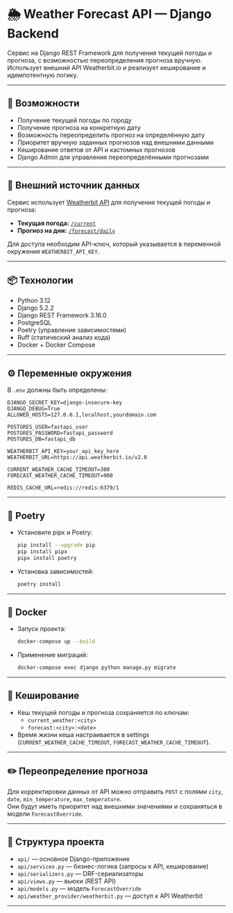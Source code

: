# 🌦 Weather Forecast API — Django Backend

Сервис на Django REST Framework для получения текущей погоды и прогноза, с возможностью переопределения прогноза вручную. Использует внешний API Weatherbit.io и реализует кеширование и идемпотентную логику.

---

## 🚀 Возможности

* Получение текущей погоды по городу
* Получение прогноза на конкретную дату
* Возможность переопределить прогноз на определённую дату
* Приоритет вручную заданных прогнозов над внешними данными
* Кеширование ответов от API и кастомных прогнозов
* Django Admin для управления переопределёнными прогнозами

---

## 🔗 Внешний источник данных

Сервис использует [Weatherbit API](https://www.weatherbit.io/api) для получения текущей погоды и прогноза:

- **Текущая погода:** [`/current`](https://www.weatherbit.io/api/weather-current)
- **Прогноз на дни:** [`/forecast/daily`](https://www.weatherbit.io/api/weather-forecast-16-day)

Для доступа необходим API-ключ, который указывается в переменной окружения `WEATHERBIT_API_KEY`.

---

## 📦 Технологии

* Python 3.12
* Django 5.2.2
* Django REST Framework 3.16.0
* PostgreSQL
* Poetry (управление зависимостями)
* Ruff (статический анализ кода)
* Docker + Docker Compose

---

## ⚙️ Переменные окружения

В `.env` должны быть определены:

```env
DJANGO_SECRET_KEY=django-insecure-key
DJANGO_DEBUG=True
ALLOWED_HOSTS=127.0.0.1,localhost,yourdomain.com

POSTGRES_USER=fastapi_user
POSTGRES_PASSWORD=fastapi_password
POSTGRES_DB=fastapi_db

WEATHERBIT_API_KEY=your_api_key_here
WEATHERBIT_URL=https://api.weatherbit.io/v2.0

CURRENT_WEATHER_CACHE_TIMEOUT=300
FORECAST_WEATHER_CACHE_TIMEOUT=900

REDIS_CACHE_URL=redis://redis:6379/1
```

---

## 🐍 Poetry

- Установите pipx и Poetry:
  
   ```bash
   pip install --upgrade pip
   pip install pipx
   pipx install poetry
   ```

- Установка зависимостей:

   ```bash
   poetry install
   ```

---

## 🐳 Docker

- Запуск проекта:

   ```bash
   docker-compose up --build
   ```

- Применение миграций:

   ```bash
   docker-compose exec django python manage.py migrate
   ```

---

## 🔄 Кеширование

- Кеш текущей погоды и прогноза сохраняется по ключам:
  - `current_weather:<city>`
  - `forecast:<city>:<date>`
- Время жизни кеша настраивается в settings (`CURRENT_WEATHER_CACHE_TIMEOUT`, `FORECAST_WEATHER_CACHE_TIMEOUT`).

---

## ✏️ Переопределение прогноза

Для корректировки данных от API можно отправить `POST` с полями `city`, `date`, `min_temperature`, `max_temperature`.  
Они будут иметь приоритет над внешними значениями и сохраняться в модели `ForecastOverride`.

---

## 📁 Структура проекта

- `api/` — основное Django-приложение
- `api/services.py` — бизнес-логика (запросы к API, кеширование)
- `api/serializers.py` — DRF-сериализаторы
- `api/views.py` — вьюхи (REST API)
- `api/models.py` — модель `ForecastOverride`
- `api/weather_provider/weatherbit.py` — доступ к API Weatherbit

---

